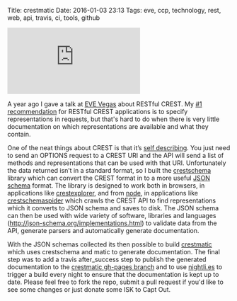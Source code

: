 Title: crestmatic
Date: 2016-01-03 23:13
Tags: eve, ccp, technology, rest, web, api, travis, ci, tools, github

<div class="flex-video widescreen"><iframe src="http://www.youtube.com/embed/QMQOjUjrZIo" frameborder="0" allowfullscreen=""></iframe></div>

A year ago I gave a talk at [EVE Vegas](http://vegas.eveonline.com/) about RESTful CREST. My [#1 recommendation](https://youtu.be/QMQOjUjrZIo?t=697) for RESTful CREST applications is to specify representations in requests, but that's hard to do when there is very little documentation on which representations are available and what they contain.

One of the neat things about CREST is that it’s [self describing](https://www.youtube.com/watch?v=QMQOjUjrZIo&t=1369). You just need to send an OPTIONS request to a CREST URI and the API will send a list of methods and representations that can be used with that URI. Unfortunately the data returned isn’t in a standard format, so I built the [crestschema](https://github.com/jimpurbrick/crestschema) library which can convert the CREST format in to a more useful [JSON schema](http://json-schema.org/latest/json-schema-core.html) format. The library is designed to work both in browsers, in applications like [crestexplorer](https://github.com/jimpurbrick/crestexplorerjs), and from [node](https://nodejs.org/), in applications like [crestschemaspider](https://github.com/jimpurbrick/crestschema/blob/master/crestschemaspider.js) which crawls the CREST API to find representations which it converts to JSON schema and saves to disk. The JSON schema can then be used with wide variety of software, libraries and languages (http://json-schema.org/implementations.html) to validate data from the API, generate parsers and automatically generate documentation. 

With the JSON schemas collected its then possible to build [crestmatic](https://github.com/jimpurbrick/crestmatic) which uses crestschema and matic to generate documentation. The final step was to add a travis after_success step to publish the generated documentation to the [crestmatic gh-pages branch](http://jimpurbrick.com/crestmatic/) and to use [nightli.es](https://nightli.es/) to trigger a build every night to ensure that the documentation is kept up to date. Please feel free to fork the repo, submit a pull request if you'd like to see some changes or just donate some ISK to Capt Out.
